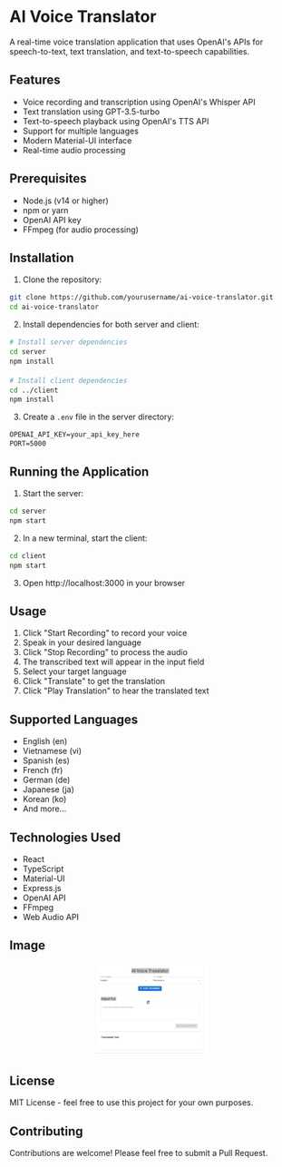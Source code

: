 # AI Voice Translator

A real-time voice translation application that uses OpenAI's APIs for speech-to-text, text translation, and text-to-speech capabilities.

## Features

- Voice recording and transcription using OpenAI's Whisper API
- Text translation using GPT-3.5-turbo
- Text-to-speech playback using OpenAI's TTS API
- Support for multiple languages
- Modern Material-UI interface
- Real-time audio processing

## Prerequisites

- Node.js (v14 or higher)
- npm or yarn
- OpenAI API key
- FFmpeg (for audio processing)

## Installation

1. Clone the repository:
```bash
git clone https://github.com/yourusername/ai-voice-translator.git
cd ai-voice-translator
```

2. Install dependencies for both server and client:
```bash
# Install server dependencies
cd server
npm install

# Install client dependencies
cd ../client
npm install
```

3. Create a `.env` file in the server directory:
```env
OPENAI_API_KEY=your_api_key_here
PORT=5000
```

## Running the Application

1. Start the server:
```bash
cd server
npm start
```

2. In a new terminal, start the client:
```bash
cd client
npm start
```

3. Open http://localhost:3000 in your browser

## Usage

1. Click "Start Recording" to record your voice
2. Speak in your desired language
3. Click "Stop Recording" to process the audio
4. The transcribed text will appear in the input field
5. Select your target language
6. Click "Translate" to get the translation
7. Click "Play Translation" to hear the translated text

## Supported Languages

- English (en)
- Vietnamese (vi)
- Spanish (es)
- French (fr)
- German (de)
- Japanese (ja)
- Korean (ko)
- And more...

## Technologies Used

- React
- TypeScript
- Material-UI
- Express.js
- OpenAI API
- FFmpeg
- Web Audio API

## Image

<div align="center">
    <img src="/client/assets/image.png" alt="Project Logo" width="200">
</div>

## License

MIT License - feel free to use this project for your own purposes.

## Contributing

Contributions are welcome! Please feel free to submit a Pull Request. 